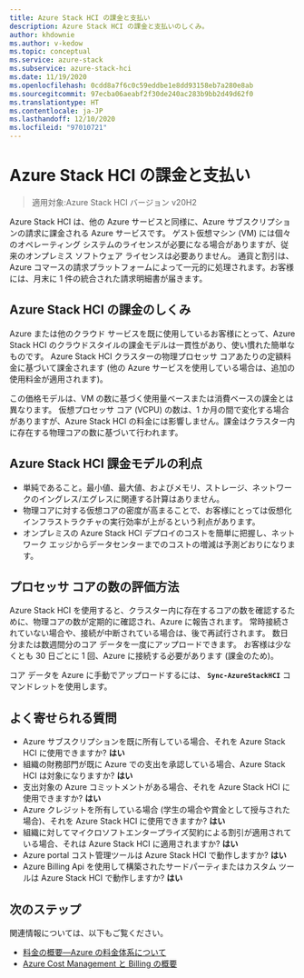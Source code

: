 ```yaml
---
title: Azure Stack HCI の課金と支払い
description: Azure Stack HCI の課金と支払いのしくみ。
author: khdownie
ms.author: v-kedow
ms.topic: conceptual
ms.service: azure-stack
ms.subservice: azure-stack-hci
ms.date: 11/19/2020
ms.openlocfilehash: 0cdd8a7f6c0c59eddbe1e8dd93158eb7a280e8ab
ms.sourcegitcommit: 97ecba06aeabf2f30de240ac283b9bb2d49d62f0
ms.translationtype: HT
ms.contentlocale: ja-JP
ms.lasthandoff: 12/10/2020
ms.locfileid: "97010721"
---
```

# <a name="azure-stack-hci-billing-and-payment"></a>Azure Stack HCI の課金と支払い

> 適用対象:Azure Stack HCI バージョン v20H2

Azure Stack HCI は、他の Azure サービスと同様に、Azure サブスクリプションの請求に課金される Azure サービスです。 ゲスト仮想マシン (VM) には個々のオペレーティング システムのライセンスが必要になる場合がありますが、従来のオンプレミス ソフトウェア ライセンスは必要ありません。 通貨と割引は、Azure コマースの請求プラットフォームによって一元的に処理されます。お客様には、月末に 1 件の統合された請求明細書が届きます。

## <a name="what-does-azure-stack-hci-charge-for"></a>Azure Stack HCI の課金のしくみ

Azure または他のクラウド サービスを既に使用しているお客様にとって、Azure Stack HCI のクラウドスタイルの課金モデルは一貫性があり、使い慣れた簡単なものです。 Azure Stack HCI クラスターの物理プロセッサ コアあたりの定額料金に基づいて課金されます (他の Azure サービスを使用している場合は、追加の使用料金が適用されます)。

この価格モデルは、VM の数に基づく使用量ベースまたは消費ベースの課金とは異なります。 仮想プロセッサ コア (VCPU) の数は、1 か月の間で変化する場合がありますが、Azure Stack HCI の料金には影響しません。課金はクラスター内に存在する物理コアの数に基づいて行われます。

## <a name="advantages-of-the-azure-stack-hci-billing-model"></a>Azure Stack HCI 課金モデルの利点

- 単純であること。最小値、最大値、およびメモリ、ストレージ、ネットワークのイングレス/エグレスに関連する計算はありません。
- 物理コアに対する仮想コアの密度が高まることで、お客様にとっては仮想化インフラストラクチャの実行効率が上がるという利点があります。
- オンプレミスの Azure Stack HCI デプロイのコストを簡単に把握し、ネットワーク エッジからデータセンターまでのコストの増減は予測どおりになります。

## <a name="how-the-number-of-processor-cores-is-assessed"></a>プロセッサ コアの数の評価方法

Azure Stack HCI を使用すると、クラスター内に存在するコアの数を確認するために、物理コアの数が定期的に確認され、Azure に報告されます。 常時接続されていない場合や、接続が中断されている場合は、後で再試行されます。 数日分または数週間分のコア データを一度にアップロードできます。 お客様は少なくとも 30 日ごとに 1 回、Azure に接続する必要があります (課金のため)。

コア データを Azure に手動でアップロードするには、 **`Sync-AzureStackHCI`** コマンドレットを使用します。

## <a name="faq"></a>よく寄せられる質問

- Azure サブスクリプションを既に所有している場合、それを Azure Stack HCI に使用できますか? **はい**
- 組織の財務部門が既に Azure での支出を承認している場合、Azure Stack HCI は対象になりますか? **はい**
- 支出対象の Azure コミットメントがある場合、それを Azure Stack HCI に使用できますか? **はい**
- Azure クレジットを所有している場合 (学生の場合や賞金として授与された場合)、それを Azure Stack HCI に使用できますか? **はい**
- 組織に対してマイクロソフトエンタープライズ契約による割引が適用されている場合、それは Azure Stack HCI に適用されますか? **はい**
- Azure portal コスト管理ツールは Azure Stack HCI で動作しますか? **はい**
- Azure Billing Api を使用して構築されたサードパーティまたはカスタム ツールは Azure Stack HCI で動作しますか? **はい**

## <a name="next-steps"></a>次のステップ

関連情報については、以下もご覧ください。

- [料金の概要—Azure の料金体系について](https://azure.microsoft.com/pricing/)
- [Azure Cost Management と Billing の概要](/azure/cost-management-billing/cost-management-billing-overview)

